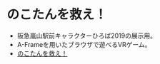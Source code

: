 # のこたんを救え！
- 阪急嵐山駅前キャラクターひろば2019の展示用。
- A-Frameを用いたブラウザで遊べるVRゲーム。
- [のこたんを救え！](https://nedew.github.io/rescue-the-nokotan/)